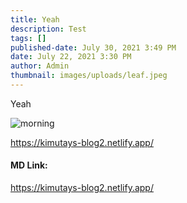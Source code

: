 ```yaml
---
title: Yeah
description: Test
tags: []
published-date: July 30, 2021 3:49 PM
date: July 22, 2021 3:30 PM
author: Admin
thumbnail: images/uploads/leaf.jpeg
---
```

Yeah

![morning](images/uploads/alessandro-erbetta-mpwpcrt9d1e-unsplash.jpg)

https://kimutays-blog2.netlify.app/

#### MD Link:

<https://kimutays-blog2.netlify.app/>